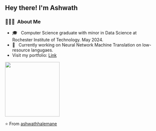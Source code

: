<h2> Hey there! I'm Ashwath</h2>

<h3> 👨🏻‍💻 &nbsp;About Me </h3>

- 🎓 &nbsp; Computer Science graduate with minor in Data Science at Rochester Institute of Technology. May 2024.
- 🌱 &nbsp; Currently working on Neural Network Machine Translation on low-resource langugaes. 
- Visit my portfolio: [Link](https://ashwathhalemane.github.io)

<a href="https://github.com/ashwathhalemane">
  <img height="180em" src="https://github-readme-stats.vercel.app/api/top-langs/?username=ashwathhalemane&theme=buefy&layout=compact&hide=html,jupyter%20notebook,css" />
</a>

⭐️ From [ashwathhalemane](https://github.com/ashwathhalemane)

<!---
ashwathhalemane/ashwathhalemane is a ✨ special ✨ repository because its `README.md` (this file) appears on your GitHub profile.
You can click the Preview link to take a look at your changes.
--->

